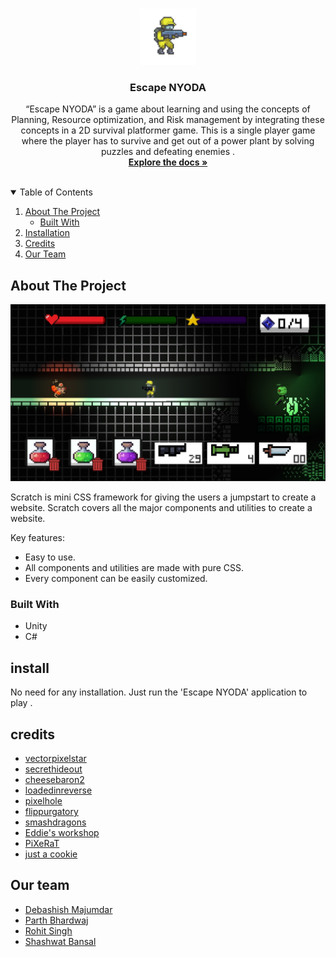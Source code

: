 
<!-- PROJECT LOGO -->
<br />
<p align="center">
  <a href="#">
    <img src="Escape NYODA/Assets/MenuSprite/idle1.png" alt="Logo" width="90" height="90"/>
  </a>

  <h3 align="center">Escape NYODA</h3>

  <p align="center">
    “Escape NYODA” is a game about learning and using the concepts of Planning, Resource optimization, and Risk management by integrating these concepts in a 2D survival platformer game. This is a single player game where the player has to survive and get out of a power plant by solving puzzles and defeating enemies .
    <br />
    <a href="https://github.com/unity-game-dev/project-escape-nyoda"><strong>Explore the docs »</strong></a>
    <br />
    <br />
   
  </p>
</p>



<!-- TABLE OF CONTENTS -->
<details open="open">
  <summary>Table of Contents</summary>
  <ol>
    <li>
      <a href="#about-the-project">About The Project</a>
      <ul>
        <li><a href="#built-with">Built With</a></li>
      </ul>
   </li>
   <li><a href="#install">Installation</a></li>
    <li><a href="#credits">Credits</a></li>
   <li><a href="#team">Our Team</a></li>
  </ol>
</details>



<!-- ABOUT THE PROJECT -->
## About The Project
<img src="Escape NYODA/Assets/gameSC.jpeg" alt="scratch-website-screenshot">
<br/>

Scratch is mini CSS framework for giving the users a jumpstart to create a website.
Scratch covers all the major components and utilities to create a website.


Key features:
* Easy to use.
* All components and utilities are made with pure CSS.
* Every component can be easily customized.



### Built With


* Unity
* C#


<!-- CONTACT -->
## install

No need for any installation. Just run the 'Escape NYODA' application to play .


<!-- ACKNOWLEDGEMENTS -->
## credits
* [vectorpixelstar](https://vectorpixelstar.itch.io)
* [secrethideout](https://secrethideout.itch.io)
* [cheesebaron2](https://cheesebaron2.itch.io)
* [loadedinreverse](https://loadedinreverse.itch.io)
* [pixelhole](https://pixelhole.itch.io)
* [flippurgatory](https://flippurgatory.itch.io)
* [smashdragons](https://smashdragons.itch.io)
* [Eddie's workshop](https://eddies-workshop.itch.io)
* [PiXeRaT](https://pixerat.itch.io )
* [just a cookie](https://just-a-cookie.itch.io)


## Our team

* [Debashish Majumdar](https://github.com/NotFarFromBlonded)
* [Parth Bhardwaj](https://github.com/RuntimeTerror10)
* [Rohit Singh](https://github.com/Rohit14kvs)
* [Shashwat Bansal](https://github.com/bansal247)



[license-shield]: https://img.shields.io/github/license/othneildrew/Best-README-Template.svg?style=for-the-badge
[license-url]: https://github.com/othneildrew/Best-README-Template/blob/master/LICENSE.txt

